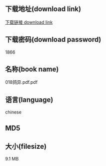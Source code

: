 ## 下载地址(download link)
[下载链接 download link](https://tutu365.netlify.app/?s=018%E9%B8%BD%E5%BC%82.pdf)

## 下载密码(download password)
1866

## 名称(book name)
018鸽异.pdf.pdf

## 语言(language)
chinese

## MD5


## 大小(filesize)
9.1 MB
